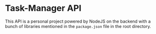 # Task-Manager API
This API is a personal project powered by NodeJS on the backend with a bunch of libraries mentioned in the ```package.json``` file in the root directory.  